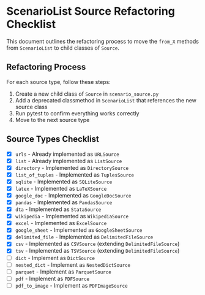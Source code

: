 # ScenarioList Source Refactoring Checklist

This document outlines the refactoring process to move the `from_X` methods from `ScenarioList` to child classes of `Source`.

## Refactoring Process

For each source type, follow these steps:

1. Create a new child class of `Source` in `scenario_source.py`
2. Add a deprecated classmethod in `ScenarioList` that references the new source class
3. Run pytest to confirm everything works correctly
4. Move to the next source type

## Source Types Checklist

- [x] `urls` - Already implemented as `URLSource`
- [x] `list` - Already implemented as `ListSource`
- [x] `directory` - Implemented as `DirectorySource`
- [x] `list_of_tuples` - Implemented as `TuplesSource`
- [x] `sqlite` - Implemented as `SQLiteSource`
- [x] `latex` - Implemented as `LaTeXSource`
- [x] `google_doc` - Implemented as `GoogleDocSource`
- [x] `pandas` - Implemented as `PandasSource`
- [x] `dta` - Implemented as `StataSource`
- [x] `wikipedia` - Implemented as `WikipediaSource`
- [x] `excel` - Implemented as `ExcelSource`
- [x] `google_sheet` - Implemented as `GoogleSheetSource`
- [x] `delimited_file` - Implemented as `DelimitedFileSource`
- [x] `csv` - Implemented as `CSVSource` (extending `DelimitedFileSource`)
- [x] `tsv` - Implemented as `TSVSource` (extending `DelimitedFileSource`)
- [ ] `dict` - Implement as `DictSource`
- [ ] `nested_dict` - Implement as `NestedDictSource`
- [ ] `parquet` - Implement as `ParquetSource`
- [ ] `pdf` - Implement as `PDFSource`
- [ ] `pdf_to_image` - Implement as `PDFImageSource`